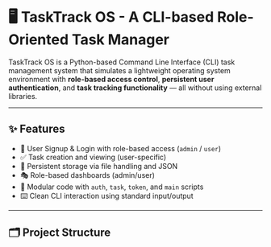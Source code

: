 # 🖥️ TaskTrack OS - A CLI-based Role-Oriented Task Manager

TaskTrack OS is a Python-based Command Line Interface (CLI) task management system that simulates a lightweight operating system environment with **role-based access control**, **persistent user authentication**, and **task tracking functionality** — all without using external libraries.

---

## ✨ Features

- 🔐 User Signup & Login with role-based access (`admin` / `user`)
- ✅ Task creation and viewing (user-specific)
- 📂 Persistent storage via file handling and JSON
- 🎭 Role-based dashboards (admin/user)
- 🧪 Modular code with `auth`, `task`, `token`, and `main` scripts
- ⌨️ Clean CLI interaction using standard input/output

---

## 🗂️ Project Structure

